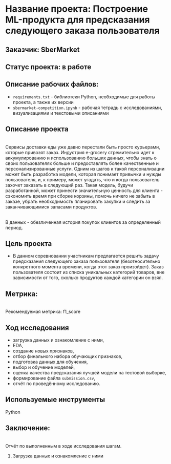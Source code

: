 # Название проекта: Построение ML-продукта для предсказания следующего заказа пользователя

## Заказчик: SberMarket

## Статус проекта: в работе

## Описание рабочих файлов:
- `requirements.txt` - библиотеки Python, необходимые для работы проекта, а также их версии
- `sbermarket-competition.ipynb` - рабочая тетрадь с исследованиями, визуализациями и текстовыми описаниями

## Описание проекта
<br>Сервисы доставки еды уже давно перестали быть просто курьерами, которые привозят заказ. Индустрия e-grocery стремительно идет к аккумулированию и использованию больших данных, чтобы знать о своих пользователях больше и предоставлять более качественные и персонализированные услуги. Одним из шагов к такой персонализации может быть разработка модели, которая понимает привычки и нужды пользователя, и, к примеру, может угадать, что и когда пользователь захочет заказать в следующий раз.
Такая модель, будучи разработанной, может принести значительную ценность для клиента - сэкономить время при сборке корзины, помочь ничего не забыть в заказе, убрать необходимость планировать закупки и следить за заканчивающимися запасами продуктов.

<br>В данных - обезличенная история покупок клиентов за определенный период.

## Цель проекта
- В данном соревновании участникам предлагается решить задачу предсказания следующего заказа пользователя (безотносительно конкретного момента времени, когда этот заказ произойдет). Заказ пользователя состоит из списка уникальных категорий товаров, вне зависимости от того, сколько продуктов каждой категории он взял.

## Метрика:
<br>Рекомендуемая метрика: f1_score

## Ход исследования
- загрузка данных и ознакомление с ними,
- EDA,
- создание новых признаков,
- отбор финального набора обучающих признаков,
- подготовка данных для обучения,
- выбор и обучение моделей,
- оценка качества предсказания лучшей модели на тестовой выборке,
- формирование файла `submission.csv`,
- отчёт по проведённому исследованию.

## Используемые инструменты
Python

## Заключение:
<br>Отчёт по выполненным в ходе исследования шагам.
1. Загрузка данных и ознакомление с ними
